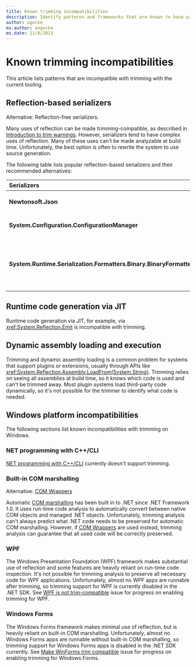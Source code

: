 ```yaml
---
title: Known trimming incompatibilities
description: Identify patterns and frameworks that are known to have problems with trimming
author: agocke
ms.author: angocke
ms.date: 11/8/2023
---
```

# Known trimming incompatibilities

This article lists patterns that are incompatible with trimming with the current tooling.

## Reflection-based serializers

Alternative: Reflection-free serializers.

Many uses of reflection can be made trimming-compatible, as described in [Introduction to trim warnings](fixing-warnings.md). However, serializers tend to have complex uses of reflection. Many of these uses can't be made analyzable at build time. Unfortunately, the best option is often to rewrite the system to use source generation.

The following table lists popular reflection-based serializers and their recommended alternatives:

| Serializers | Alternative |
| :-- | :---------: |
| **Newtonsoft.Json** | [Source generated `System.Text.Json`](../../../standard/serialization/system-text-json/source-generation.md)    |
| **System.Configuration.ConfigurationManager** | [Configuration-binding source generator](/dotnet/core/whats-new/dotnet-8#configuration-binding-source-generator) |
| **System.Runtime.Serialization.Formatters.Binary.BinaryFormatter** | [Migrate away from BinaryFormatter serialization due to its security and reliability flaws.](../../compatibility/serialization/7.0/binaryformatter-apis-produce-errors.md#recommended-action) |

## Runtime code generation via JIT

Runtime code generation via JIT, for example, via <xref:System.Reflection.Emit> is incompatible with trimming.

## Dynamic assembly loading and execution

Trimming and dynamic assembly loading is a common problem for systems that support plugins or extensions, usually through APIs like <xref:System.Reflection.Assembly.LoadFrom(System.String)>. Trimming relies on seeing all assemblies at build time, so it knows which code is used and can't be trimmed away. Most plugin systems load third-party code dynamically, so it's not possible for the trimmer to identify what code is needed.

## Windows platform incompatibilities

The following sections list known incompatibilities with trimming on Windows.

### NET programming with C++/CLI

[NET programming with C++/CLI](/cpp/dotnet/dotnet-programming-with-cpp-cli-visual-cpp) currently doesn't support trimming.

### Built-in COM marshalling

Alternative: [COM Wrappers](../../../standard/native-interop/com-wrappers.md)

Automatic [COM marshalling](../../../standard/native-interop/cominterop.md) has been built in to .NET since .NET Framework 1.0. It uses run-time code analysis to automatically convert between native COM objects and managed .NET objects. Unfortunately, trimming analysis can't always predict what .NET code needs to be preserved for automatic COM marshalling. However, if [COM Wrappers](../../../standard/native-interop/com-wrappers.md) are used instead, trimming analysis can guarantee that all used code will be correctly preserved.

### WPF

The Windows Presentation Foundation (WPF) framework makes substantial use of reflection and some features are heavily reliant on run-time code inspection. It's not possible for trimming analysis to preserve all necessary code for WPF applications. Unfortunately, almost no WPF apps are runnable after trimming, so trimming support for WPF is currently disabled in the .NET SDK. See [WPF is not trim-compatible](https://github.com/dotnet/wpf/issues/3811) issue for progress on enabling trimming for WPF.

### Windows Forms

The Windows Forms framework makes minimal use of reflection, but is heavily reliant on built-in COM marshalling. Unfortunately, almost no Windows Forms apps are runnable without built-in COM marshalling, so trimming support for Windows Forms apps is disabled in the .NET SDK currently. See [Make WinForms trim compatible](https://github.com/dotnet/winforms/issues/4649) issue for progress on enabling trimming for Windows Forms.
